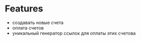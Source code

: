 # Features

- создавать новые счета
- оплата счетов
- уникальный генератор ссылок для оплаты этих счетовa